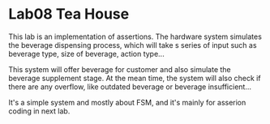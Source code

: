 # Lab08 Tea House
This lab is an implementation of assertions. The hardware system simulates the beverage dispensing process, which will take s series of input such as beverage type, size of beverage, action type... 

This system will offer beverage for customer and also simulate the beverage supplement stage. At the mean time, the system will also check if there are any overflow, like outdated beverage or beverage insufficient...

It's a simple system and mostly about FSM, and it's mainly for asserion coding in next lab. 
